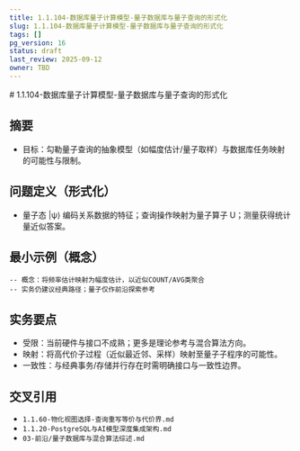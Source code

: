 ```yaml
---
title: 1.1.104-数据库量子计算模型-量子数据库与量子查询的形式化
slug: 1.1.104-数据库量子计算模型-量子数据库与量子查询的形式化
tags: []
pg_version: 16
status: draft
last_review: 2025-09-12
owner: TBD
---
```


﻿# 1.1.104-数据库量子计算模型-量子数据库与量子查询的形式化

## 摘要

- 目标：勾勒量子查询的抽象模型（如幅度估计/量子取样）与数据库任务映射的可能性与限制。

## 问题定义（形式化）

- 量子态 |ψ⟩ 编码关系数据的特征；查询操作映射为量子算子 U；测量获得统计量近似答案。

## 最小示例（概念）

```text
-- 概念：将频率估计映射为幅度估计，以近似COUNT/AVG类聚合
-- 实务仍建议经典路径；量子仅作前沿探索参考
```

## 实务要点

- 受限：当前硬件与接口不成熟；更多是理论参考与混合算法方向。
- 映射：将高代价子过程（近似最近邻、采样）映射至量子子程序的可能性。
- 一致性：与经典事务/存储并行存在时需明确接口与一致性边界。

## 交叉引用

- `1.1.60-物化视图选择-查询重写等价与代价界.md`
- `1.1.20-PostgreSQL与AI模型深度集成架构.md`
- `03-前沿/量子数据库与混合算法综述.md`
